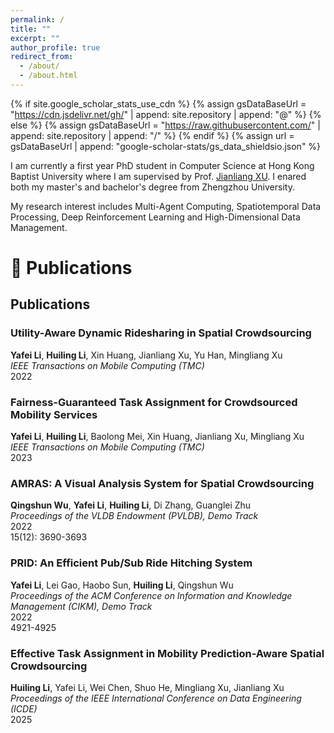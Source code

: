 ```yaml
---
permalink: /
title: ""
excerpt: ""
author_profile: true
redirect_from: 
  - /about/
  - /about.html
---
```


{% if site.google_scholar_stats_use_cdn %}
{% assign gsDataBaseUrl = "https://cdn.jsdelivr.net/gh/" | append: site.repository | append: "@" %}
{% else %}
{% assign gsDataBaseUrl = "https://raw.githubusercontent.com/" | append: site.repository | append: "/" %}
{% endif %}
{% assign url = gsDataBaseUrl | append: "google-scholar-stats/gs_data_shieldsio.json" %}

<span class='anchor' id='about-me'></span>

I am currently a first year PhD student in Computer Science at Hong Kong Baptist University where I am supervised by Prof. <a href="https://www.comp.hkbu.edu.hk/~xujl/" target="_blank">Jianliang XU</a>. I enared both my master's and bachelor's degree from Zhengzhou University.

My research interest includes Multi-Agent Computing, Spatiotemporal Data Processing, Deep Reinforcement Learning and High-Dimensional Data Management.



# 📝 Publications 

## Publications

### Utility-Aware Dynamic Ridesharing in Spatial Crowdsourcing
**Yafei Li**, **Huiling Li**, Xin Huang, Jianliang Xu, Yu Han, Mingliang Xu  
*IEEE Transactions on Mobile Computing (TMC)*  
2022  

### Fairness-Guaranteed Task Assignment for Crowdsourced Mobility Services
**Yafei Li**, **Huiling Li**, Baolong Mei, Xin Huang, Jianliang Xu, Mingliang Xu  
*IEEE Transactions on Mobile Computing (TMC)*  
2023  

### AMRAS: A Visual Analysis System for Spatial Crowdsourcing
**Qingshun Wu**, **Yafei Li**, **Huiling Li**, Di Zhang, Guanglei Zhu  
*Proceedings of the VLDB Endowment (PVLDB), Demo Track*  
2022  
15(12): 3690-3693  

### PRID: An Efficient Pub/Sub Ride Hitching System
**Yafei Li**, Lei Gao, Haobo Sun, **Huiling Li**, Qingshun Wu  
*Proceedings of the ACM Conference on Information and Knowledge Management (CIKM), Demo Track*  
2022  
4921-4925  

### Effective Task Assignment in Mobility Prediction-Aware Spatial Crowdsourcing
**Huiling Li**, Yafei Li, Wei Chen, Shuo He, Mingliang Xu, Jianliang Xu  
*Proceedings of the IEEE International Conference on Data Engineering (ICDE)*  
2025

<!--  
# 📖 Educations
- *2019.06 - 2022.04 (now)*, Lorem ipsum dolor sit amet, consectetur adipiscing elit. Vivamus ornare aliquet ipsum, ac tempus justo dapibus sit amet. 
- *2015.09 - 2019.06*, Lorem ipsum dolor sit amet, consectetur adipiscing elit. Vivamus ornare aliquet ipsum, ac tempus justo dapibus sit amet. 

# 💬 Invited Talks
- *2021.06*, Lorem ipsum dolor sit amet, consectetur adipiscing elit. Vivamus ornare aliquet ipsum, ac tempus justo dapibus sit amet. 
- *2021.03*, Lorem ipsum dolor sit amet, consectetur adipiscing elit. Vivamus ornare aliquet ipsum, ac tempus justo dapibus sit amet.  \| [\[video\]](https://github.com/)

# 💻 Internships
- *2019.05 - 2020.02*, [Lorem](https://github.com/), China.
-->
